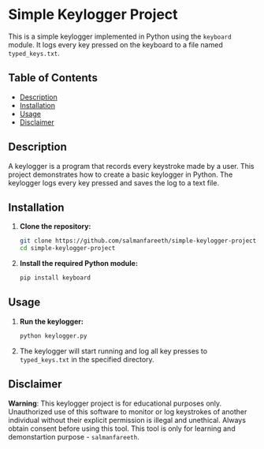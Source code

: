 # Simple Keylogger Project

This is a simple keylogger implemented in Python using the `keyboard` module. It logs every key pressed on the keyboard to a file named `typed_keys.txt`.

## Table of Contents

- [Description](#description)
- [Installation](#installation)
- [Usage](#usage)
- [Disclaimer](#disclaimer)


## Description

A keylogger is a program that records every keystroke made by a user. This project demonstrates how to create a basic keylogger in Python. The keylogger logs every key pressed and saves the log to a text file.

## Installation

1. **Clone the repository:**
    ```bash
    git clone https://github.com/salmanfareeth/simple-keylogger-project.git
    cd simple-keylogger-project
    ```

2. **Install the required Python module:**
    ```bash
    pip install keyboard
    ```

## Usage

1. **Run the keylogger:**
    ```bash
    python keylogger.py
    ```

2. The keylogger will start running and log all key presses to `typed_keys.txt` in the specified directory.

## Disclaimer

**Warning**: This keylogger project is for educational purposes only. Unauthorized use of this software to monitor or log keystrokes of another individual without their explicit permission is illegal and unethical. Always obtain consent before using this tool. This tool is only for learning and demonstartion purpose - `salmanfareeth`.
